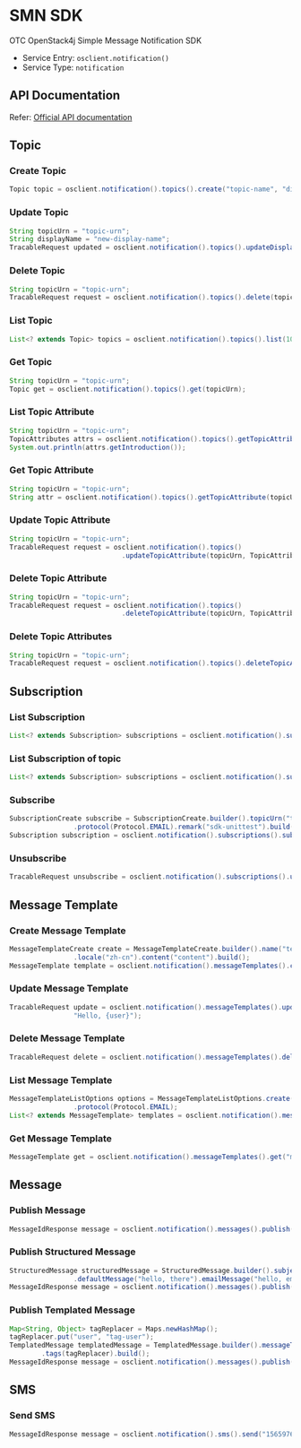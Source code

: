 # SMN SDK

OTC OpenStack4j Simple Message Notification SDK
- Service Entry: `osclient.notification()`
- Service Type: `notification`


## API Documentation

Refer: [Official API documentation](https://docs.otc.t-systems.com/en-us/api/smn/en-us_topic_0036017316.html)
  
##  Topic
### Create Topic
```java
Topic topic = osclient.notification().topics().create("topic-name", "display-name");
```

### Update Topic
```java
String topicUrn = "topic-urn";
String displayName = "new-display-name";
TracableRequest updated = osclient.notification().topics().updateDisplayName(topicUrn, displayName);
```

### Delete Topic
```java
String topicUrn = "topic-urn";
TracableRequest request = osclient.notification().topics().delete(topicUrn);
```

### List Topic
```java
List<? extends Topic> topics = osclient.notification().topics().list(100, 0);
```

### Get Topic
```java
String topicUrn = "topic-urn";
Topic get = osclient.notification().topics().get(topicUrn);
```

### List Topic Attribute
```java
String topicUrn = "topic-urn";
TopicAttributes attrs = osclient.notification().topics().getTopicAttributes(topicUrn);
System.out.println(attrs.getIntroduction());
```

### Get Topic Attribute
```java
String topicUrn = "topic-urn";
String attr = osclient.notification().topics().getTopicAttribute(topicUrn, TopicAttributeName.Introduction);
```

### Update Topic Attribute
```java
String topicUrn = "topic-urn";
TracableRequest request = osclient.notification().topics()
							.updateTopicAttribute(topicUrn, TopicAttributeName.Introduction, "sdk-unittest");
```

### Delete Topic Attribute
```java
String topicUrn = "topic-urn";
TracableRequest request = osclient.notification().topics()
							.deleteTopicAttribute(topicUrn, TopicAttributeName.Introduction);
```

### Delete Topic Attributes
```java
String topicUrn = "topic-urn";
TracableRequest request = osclient.notification().topics().deleteTopicAttributes(topicUrn);
```


## Subscription
### List Subscription
```java
List<? extends Subscription> subscriptions = osclient.notification().subscriptions().list(100, 0);
```

### List Subscription of topic
```java
List<? extends Subscription> subscriptions = osclient.notification().subscriptions().listByTopic("topic-urn", 100, 0);
```

### Subscribe
```java
SubscriptionCreate subscribe = SubscriptionCreate.builder().topicUrn("topic-urn").endpoint("xx@xx.com")
				.protocol(Protocol.EMAIL).remark("sdk-unittest").build();
Subscription subscription = osclient.notification().subscriptions().subscribe(subscribe);
```

### Unsubscribe
```java
TracableRequest unsubscribe = osclient.notification().subscriptions().unsubscribe("subscription-urn");
```

## Message Template
### Create Message Template
```java
MessageTemplateCreate create = MessageTemplateCreate.builder().name("template-name").protocol(Protocol.EMAIL)
				.locale("zh-cn").content("content").build();
MessageTemplate	template = osclient.notification().messageTemplates().create(create);
```

### Update Message Template
```java
TracableRequest update = osclient.notification().messageTemplates().updateContent("message-template-id",
				"Hello, {user}");
```

### Delete Message Template
```java
TracableRequest delete = osclient.notification().messageTemplates().delete("message-template-id");
```

### List Message Template
```java
MessageTemplateListOptions options = MessageTemplateListOptions.create().limit(1).offset(0).name("template-name")
				.protocol(Protocol.EMAIL);
List<? extends MessageTemplate> templates = osclient.notification().messageTemplates().list(options);
```

### Get Message Template
```java
MessageTemplate get = osclient.notification().messageTemplates().get("message-template-id");
```

## Message
### Publish Message
```java
MessageIdResponse message = osclient.notification().messages().publish("topic-urn", "subject", "message-content");
```

### Publish Structured Message
```java
StructuredMessage structuredMessage = StructuredMessage.builder().subject("hello")
				.defaultMessage("hello, there").emailMessage("hello, email").build();
MessageIdResponse message = osclient.notification().messages().publish("topic-urn", structuredMessage);
```

### Publish Templated Message
```java
Map<String, Object> tagReplacer = Maps.newHashMap();
tagReplacer.put("user", "tag-user");
TemplatedMessage templatedMessage = TemplatedMessage.builder().messageTemplateName("template-name").subject("hello")
		.tags(tagReplacer).build();
MessageIdResponse message = osclient.notification().messages().publish("topic-urn", templatedMessage);
```

##  SMS
### Send SMS
```java
MessageIdResponse message = osclient.notification().sms().send("15659767757", "Hello, sms", null);
```

